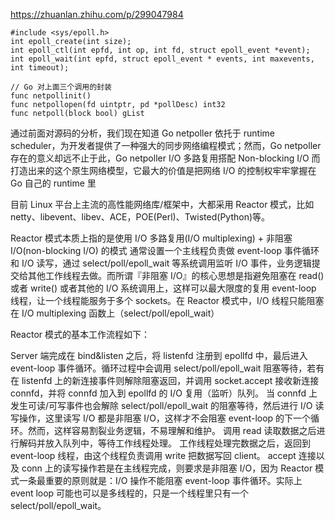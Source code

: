 https://zhuanlan.zhihu.com/p/299047984

```
#include <sys/epoll.h>
int epoll_create(int size);
int epoll_ctl(int epfd, int op, int fd, struct epoll_event *event);
int epoll_wait(int epfd, struct epoll_event * events, int maxevents, int timeout);

// Go 对上面三个调用的封装
func netpollinit()
func netpollopen(fd uintptr, pd *pollDesc) int32
func netpoll(block bool) gList
```

通过前面对源码的分析，我们现在知道 Go netpoller 依托于 runtime scheduler，为开发者提供了一种强大的同步网络编程模式；然而，Go netpoller 存在的意义却远不止于此，Go netpoller I/O 多路复用搭配 Non-blocking I/O 而打造出来的这个原生网络模型，它最大的价值是把网络 I/O 的控制权牢牢掌握在 Go 自己的 runtime 里

目前 Linux 平台上主流的高性能网络库/框架中，大都采用 Reactor 模式，比如 netty、libevent、libev、ACE，POE(Perl)、Twisted(Python)等。

Reactor 模式本质上指的是使用 I/O 多路复用(I/O multiplexing) + 非阻塞 I/O(non-blocking I/O) 的模式
通常设置一个主线程负责做 event-loop 事件循环和 I/O 读写，通过 select/poll/epoll_wait 等系统调用监听 I/O 事件，业务逻辑提交给其他工作线程去做。而所谓『非阻塞 I/O』的核心思想是指避免阻塞在 read() 或者 write() 或者其他的 I/O 系统调用上，这样可以最大限度的复用 event-loop 线程，让一个线程能服务于多个 sockets。在 Reactor 模式中，I/O 线程只能阻塞在 I/O multiplexing 函数上（select/poll/epoll_wait）

Reactor 模式的基本工作流程如下：

Server 端完成在 bind&listen 之后，将 listenfd 注册到 epollfd 中，最后进入 event-loop 事件循环。循环过程中会调用 select/poll/epoll_wait 阻塞等待，若有在 listenfd 上的新连接事件则解除阻塞返回，并调用 socket.accept 接收新连接 connfd，并将 connfd 加入到 epollfd 的 I/O 复用（监听）队列。
当 connfd 上发生可读/可写事件也会解除 select/poll/epoll_wait 的阻塞等待，然后进行 I/O 读写操作，这里读写 I/O 都是非阻塞 I/O，这样才不会阻塞 event-loop 的下一个循环。然而，这样容易割裂业务逻辑，不易理解和维护。
调用 read 读取数据之后进行解码并放入队列中，等待工作线程处理。
工作线程处理完数据之后，返回到 event-loop 线程，由这个线程负责调用 write 把数据写回 client。
accept 连接以及 conn 上的读写操作若是在主线程完成，则要求是非阻塞 I/O，因为 Reactor 模式一条最重要的原则就是：I/O 操作不能阻塞 event-loop 事件循环。实际上 event loop 可能也可以是多线程的，只是一个线程里只有一个 select/poll/epoll_wait。

